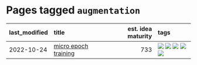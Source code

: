 # Pages tagged `augmentation`

|last_modified|title|est. idea maturity|tags
|:---|:---|---:|:---|
|2022-10-24|[micro epoch training](../micro-epoch.md)|733|[![](https://img.shields.io/badge/tag-augmentation-cdef47)](../tags/augmentation.md) [![](https://img.shields.io/badge/tag-dataset-48fb29)](../tags/dataset.md) [![](https://img.shields.io/badge/tag-heuristics-99b5f2)](../tags/heuristics.md) [![](https://img.shields.io/badge/tag-tooling-1043a5)](../tags/tooling.md) [![](https://img.shields.io/badge/tag-training-92ab1c)](../tags/training.md)|